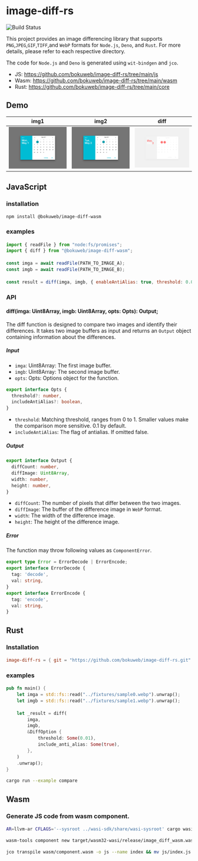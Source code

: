 # image-diff-rs

<img src="https://github.com/bokuweb/image-diff-rs/workflows/Continuous%20Integration/badge.svg" alt="Build Status" />

This project provides an image differencing library that supports `PNG`,`JPEG`,`GIF`,`TIFF`,and `WebP` formats for `Node.js`, `Deno`, and `Rust`. For more details, please refer to each respective directory.

The code for `Node.js` and `Deno` is generated using `wit-bindgen` and `jco`.

- JS: https://github.com/bokuweb/image-diff-rs/tree/main/js
- Wasm: https://github.com/bokuweb/image-diff-rs/tree/main/wasm
- Rust: https://github.com/bokuweb/image-diff-rs/tree/main/core

## Demo

| img1     | img2         | diff       |
| --------------- |---------------| -------------------- |
| ![](https://github.com/bokuweb/pixelmatch-rs/raw/main/fixtures/001a.png) | ![](https://github.com/bokuweb/pixelmatch-rs/raw/main/fixtures/001b.png) |![](https://github.com/bokuweb/pixelmatch-rs/raw/main/assets/diff1.png)|

## JavaScript


### installation

```
npm install @bokuweb/image-diff-wasm
```

### examples

```js
import { readFile } from "node:fs/promises";
import { diff } from "@bokuweb/image-diff-wasm";

const imga = await readFile(PATH_TO_IMAGE_A);
const imgb = await readFile(PATH_TO_IMAGE_B);

const result = diff(imga, imgb, { enableAntiAlias: true, threshold: 0.01 });
```

### API

#### diff(imga: Uint8Array, imgb: Uint8Array, opts: Opts): Output;

The diff function is designed to compare two images and identify their differences.
It takes two image buffers as input and returns an `Output` object containing information about the differences.

##### Input

- `imga`: Uint8Array: The first image buffer.
- `imgb`: Uint8Array: The second image buffer.
- `opts`: Opts: Options object for the function.

```Typescript
export interface Opts {
  threshold?: number,
  includeAntiAlias?: boolean,
}
```

- `threshold`: Matching threshold, ranges from 0 to 1. Smaller values make the comparison more sensitive. 0.1 by default.
- `includeAntiAlias`: The flag of antialias. If omitted false.

##### Output

```Typescript
export interface Output {
  diffCount: number,
  diffImage: Uint8Array,
  width: number,
  height: number,
}
```

- `diffCount`: The number of pixels that differ between the two images.
- `diffImage`: The buffer of the difference image in `WebP` format.
- `width`: The width of the difference image.
- `height`: The height of the difference image.

##### Error

The function may throw following values as `ComponentError`.

```Typescript
export type Error = ErrorDecode | ErrorEncode;
export interface ErrorDecode {
  tag: 'decode',
  val: string,
}
export interface ErrorEncode {
  tag: 'encode',
  val: string,
}
```

## Rust

### Installation

``` toml
image-diff-rs = { git = "https://github.com/bokuweb/image-diff-rs.git" }
```

### examples

```Rust
pub fn main() {
    let imga = std::fs::read("../fixtures/sample0.webp").unwrap();
    let imgb = std::fs::read("../fixtures/sample1.webp").unwrap();

    let _result = diff(
        imga,
        imgb,
        &DiffOption {
            threshold: Some(0.01),
            include_anti_alias: Some(true),
        },
    )
    .unwrap();
}
```

``` sh
cargo run --example compare
```

## Wasm

### Generate JS code from wasm component.

```sh
AR=llvm-ar CFLAGS='--sysroot ../wasi-sdk/share/wasi-sysroot' cargo wasi build --release
```

```sh
wasm-tools component new target/wasm32-wasi/release/image_diff_wasm.wasm -o wasm/component.wasm --adapt wasm/wasi_snapshot_preview1.wasm
```

```sh
jco transpile wasm/component.wasm -o js --name index && mv js/index.js js/index.mjs
```
